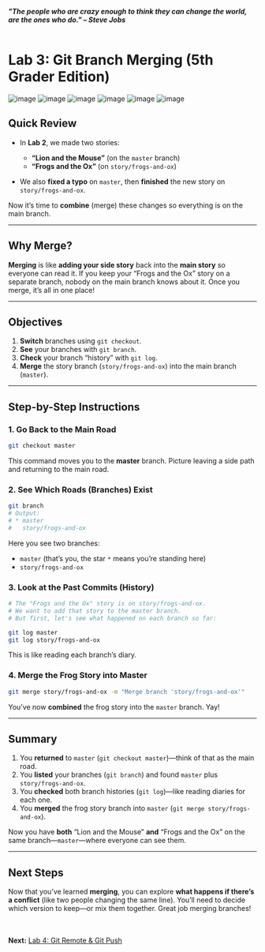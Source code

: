 ***"The people who are crazy enough to think they can change the world, are the ones who do." – Steve Jobs***
<br><br>

# Lab 3: Git Branch Merging (5th Grader Edition)

![image](https://github.com/user-attachments/assets/96f8b44f-7075-47b9-a7ac-386407474fd9)
![image](https://github.com/user-attachments/assets/073d11f1-f7d7-4c5b-87aa-acc8de59a32c)
![image](https://github.com/user-attachments/assets/eb99e756-4957-4df7-8118-b4c72041ceed)
![image](https://github.com/user-attachments/assets/b9e58837-9866-4150-8db0-aef1a08b64b9)
![image](https://github.com/user-attachments/assets/42a359c2-14a2-4895-80aa-7473f4366fd7)
![image](https://github.com/user-attachments/assets/ef80e53d-b661-4295-9518-7961cba71d47)

## Quick Review
- In **Lab 2**, we made two stories:
  - **“Lion and the Mouse”** (on the `master` branch)
  - **“Frogs and the Ox”** (on `story/frogs-and-ox`)

- We also **fixed a typo** on `master`, then **finished** the new story on `story/frogs-and-ox`.

Now it’s time to **combine** (merge) these changes so everything is on the main branch.

---

## Why Merge?
**Merging** is like **adding your side story** back into the **main story** so everyone can read it. If you keep your “Frogs and the Ox” story on a separate branch, nobody on the main branch knows about it. Once you merge, it’s all in one place!

---

## Objectives
1. **Switch** branches using `git checkout`.
2. **See** your branches with `git branch`.
3. **Check** your branch “history” with `git log`.
4. **Merge** the story branch (`story/frogs-and-ox`) into the main branch (`master`).

---

## Step-by-Step Instructions

### 1. Go Back to the Main Road
```bash
git checkout master
```
This command moves you to the **master** branch. Picture leaving a side path and returning to the main road.

### 2. See Which Roads (Branches) Exist
```bash
git branch
# Output:
# * master
#   story/frogs-and-ox
```
Here you see two branches:
- `master` (that’s you, the star `*` means you’re standing here)
- `story/frogs-and-ox`

### 3. Look at the Past Commits (History)
```bash
# The "Frogs and the Ox" story is on story/frogs-and-ox.
# We want to add that story to the master branch.
# But first, let's see what happened on each branch so far:

git log master
git log story/frogs-and-ox
```
This is like reading each branch’s diary.

### 4. Merge the Frog Story into Master
```bash
git merge story/frogs-and-ox -m "Merge branch 'story/frogs-and-ox'"
```
You’ve now **combined** the frog story into the `master` branch. Yay!

---

## Summary
1. You **returned** to `master` (`git checkout master`)—think of that as the main road.
2. You **listed** your branches (`git branch`) and found `master` plus `story/frogs-and-ox`.
3. You **checked** both branch histories (`git log`)—like reading diaries for each one.
4. You **merged** the frog story branch into `master` (`git merge story/frogs-and-ox`).

Now you have **both** “Lion and the Mouse” **and** “Frogs and the Ox” on the same branch—`master`—where everyone can see them.

---

## Next Steps
Now that you’ve learned **merging**, you can explore **what happens if there’s a conflict** (like two people changing the same line). You’ll need to decide which version to keep—or mix them together. Great job merging branches!

<br><br>
**Next:** [Lab 4: Git Remote & Git Push](04_git_remote_and_git_push.md)
